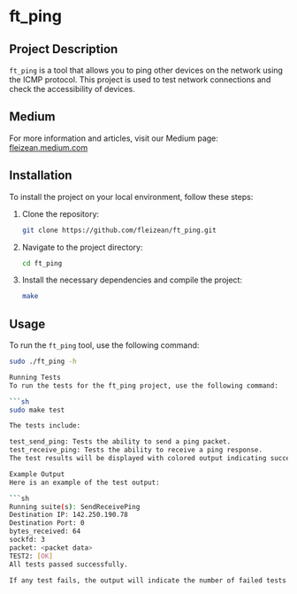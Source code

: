 # ft_ping

## Project Description
`ft_ping` is a tool that allows you to ping other devices on the network using the ICMP protocol. This project is used to test network connections and check the accessibility of devices.

## Medium
For more information and articles, visit our Medium page: [fleizean.medium.com](https://fleizean.medium.com/a7abd030df08)

## Installation
To install the project on your local environment, follow these steps:

1. Clone the repository:
    ```sh
    git clone https://github.com/fleizean/ft_ping.git
    ```
2. Navigate to the project directory:
    ```sh
    cd ft_ping
    ```
3. Install the necessary dependencies and compile the project:
    ```sh
    make
    ```

## Usage
To run the `ft_ping` tool, use the following command:
```sh
sudo ./ft_ping -h

Running Tests
To run the tests for the ft_ping project, use the following command:

```sh
sudo make test

The tests include:

test_send_ping: Tests the ability to send a ping packet.
test_receive_ping: Tests the ability to receive a ping response.
The test results will be displayed with colored output indicating success or failure.

Example Output
Here is an example of the test output:

```sh
Running suite(s): SendReceivePing
Destination IP: 142.250.190.78
Destination Port: 0
bytes_received: 64
sockfd: 3
packet: <packet data>
TEST2: [OK]
All tests passed successfully.

If any test fails, the output will indicate the number of failed tests in red.